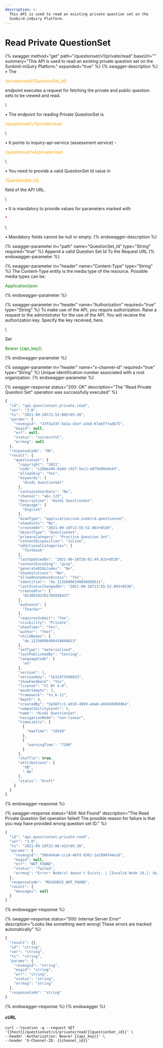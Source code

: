 ```yaml
---
description: >-
  This API is used to read an existing private question set on the
  Sunbird-inQuiry Platform.
---
```


# Read Private QuestionSet

{% swagger method="get" path="/questionset/v1/private/read" baseUrl="" summary="This API is used to read an existing private question set on the Sunbird-inQuiry Platform." expanded="true" %}
{% swagger-description %}
• The 

<mark style="color:orange;">

/private/read/{QuestionSet_Id}

</mark>

 endpoint executes a request for fetching the private and public question sets to be viewed and read. 

\


• The endpoint for reading Private QuestionSet is 

<mark style="color:orange;">

/questionset/v1/private/read

</mark>

\


<mark style="color:orange;">



</mark>

• It points to inquiry-api-service (assessment service) - 

<mark style="color:orange;">

/questionset/v4/private/read

</mark>

 

\


• You need to provide a valid QuestionSet Id value in 

<mark style="color:orange;">

{QuestionSet_Id}

</mark>

 field of the API URL.

\


• It is mandatory to provide values for parameters marked with 

<mark style="color:red;">

\*

</mark>

\


<mark style="color:red;">



</mark>

• Mandatory fields cannot be null or empty.
{% endswagger-description %}

{% swagger-parameter in="path" name="QuestionSet_Id" type="String" required="true" %}
Append a valid Question Set Id To the Request URL
{% endswagger-parameter %}

{% swagger-parameter in="header" name="Content-Type" type="String" %}
The Content-Type entity is the media type of the resource. Possible media types can be: 

<mark style="color:green;">

Application/json

</mark>
{% endswagger-parameter %}

{% swagger-parameter in="header" name="Authorization" required="true" type="String" %}
To make use of the API, you require authorization. Raise a request to the administrator for the use of the API. You will receive the authorization key. Specify the key received, here.

\


Set 

<mark style="color:green;">

Bearer {{api_key}}

</mark>
{% endswagger-parameter %}

{% swagger-parameter in="header" name="x-channel-id" required="true" type="String" %}
Unique identification number associated with a root organization.
{% endswagger-parameter %}

{% swagger-response status="200: OK" description="The "Read Private Question Set" operation was successfully executed" %}
```javascript
{
  "id": "api.questionset.private.read",
  "ver": "3.0",
  "ts": "2021-09-20T21:53:00Z+05:30",
  "params": {
    "resmsgid": "33f5a33f-5b2a-43ef-a3e8-67a6fffad675",
    "msgid": null,
    "err": null,
    "status": "successful",
    "errmsg": null
  },
  "responseCode": "OK",
  "result": {
    "questionset": {
      "copyright": "2021",
      "code": "c288ea98-0a8d-c927-5ec3-e879a90e9e43",
      "allowSkip": "Yes",
      "keywords": [
        "Hindi QuestionSet"
      ],
      "containsUserData": "No",
      "channel": "abc-123",
      "description": "Hindi QuestionSet",
      "language": [
        "English"
      ],
      "mimeType": "application/vnd.sunbird.questionset",
      "showHints": "No",
      "createdOn": "2021-09-18T13:55:52.003+0530",
      "objectType": "QuestionSet",
      "primaryCategory": "Practice Question Set",
      "contentDisposition": "inline",
      "additionalCategories": [
        "Textbook"
      ],
      "lastUpdatedOn": "2021-09-18T20:01:49.833+0530",
      "contentEncoding": "gzip",
      "generateDIALCodes": "No",
      "showSolutions": "No",
      "allowAnonymousAccess": "Yes",
      "identifier": "do_11336896348850585611",
      "lastStatusChangedOn": "2021-09-18T13:55:52.003+0530",
      "createdFor": [
        "01309282781705830427"
      ],
      "audience": [
        "Teacher"
      ],
      "requiresSubmit": "Yes",
      "visibility": "Private",
      "showTimer": "Yes",
      "author": "Test",
      "childNodes": [
        "do_11336896498434048013"
      ],
      "setType": "materialised",
      "lastPublishedBy": "testing",
      "languageCode": [
        "en"
      ],
      "version": 1,
      "versionKey": "1631975509833",
      "showFeedback": "Yes",
      "license": "CC BY 4.0",
      "maxAttempts": 3,
      "framework": "tn_k-12",
      "depth": 0,
      "createdBy": "5a587cc1-e018-4859-a0a8-e842650b9d64",
      "compatibilityLevel": 5,
      "name": "Hindi QuestionSet",
      "navigationMode": "non-linear",
      "timeLimits": [
        {
          "maxTime": "18549"
        },
        {
          "warningTime": "7200"
        }
      ],
      "shuffle": true,
      "attributions": [
        "VB",
        " Nk"
      ],
      "status": "Draft"
    }
  }
}
```
{% endswagger-response %}

{% swagger-response status="404: Not Found" description="The Read Private Question Set operation failed! The possible reason for failure is that you may have provided wrong question set ID." %}
```javascript
{
  "id": "api.questionset.private.read",
  "ver": "3.0",
  "ts": "2021-09-20T22:00:42Z+05:30",
  "params": {
    "resmsgid": "50bd44a0-ccc8-48fd-9361-3a2990f44e16",
    "msgid": null,
    "err": "NOT_FOUND",
    "status": "failed",
    "errmsg": "Error! Node(s) doesn't Exists. | [Invalid Node Id.]: do_11336896348850585612"
  },
  "responseCode": "RESOURCE_NOT_FOUND",
  "result": {
    "messages": null
  }
}
```
{% endswagger-response %}

{% swagger-response status="500: Internal Server Error" description="Looks like something went wrong! These errors are tracked automatically" %}
```javascript
{
  "result": {},
  "id": "string",
  "ver": "string",
  "ts": "string",
  "params": {
    "resmsgid": "string",
    "msgid": "string",
    "err": "string",
    "status": "string",
    "errmsg": "string"
  },
  "responseCode": "string"
}
```
{% endswagger-response %}
{% endswagger %}

#### cURL

```shell
curl --location -g --request GET '{{host}}/questionset/v1/private/read/{{questionSet_id}}' \
--header 'Authorization: Bearer {{api_key}}' \
--header 'X-Channel-ID: {{channel_id}}'
```
